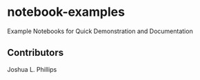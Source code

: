 # notebook-examples
Example Notebooks for Quick Demonstration and Documentation

Contributors
------------
Joshua L. Phillips

